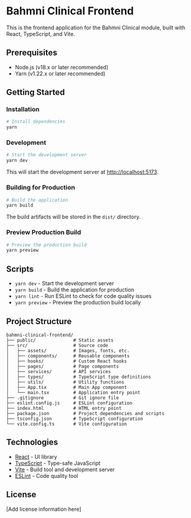 # Bahmni Clinical Frontend

This is the frontend application for the Bahmni Clinical module, built with React, TypeScript, and Vite.

## Prerequisites

- Node.js (v18.x or later recommended)
- Yarn (v1.22.x or later recommended)

## Getting Started

### Installation

```bash
# Install dependencies
yarn
```

### Development

```bash
# Start the development server
yarn dev
```

This will start the development server at [http://localhost:5173](http://localhost:5173).

### Building for Production

```bash
# Build the application
yarn build
```

The build artifacts will be stored in the `dist/` directory.

### Preview Production Build

```bash
# Preview the production build
yarn preview
```

## Scripts

- `yarn dev` - Start the development server
- `yarn build` - Build the application for production
- `yarn lint` - Run ESLint to check for code quality issues
- `yarn preview` - Preview the production build locally

## Project Structure

```text
bahmni-clinical-frontend/
├── public/              # Static assets
├── src/                 # Source code
│   ├── assets/          # Images, fonts, etc.
│   ├── components/      # Reusable components
│   ├── hooks/           # Custom React hooks
│   ├── pages/           # Page components
│   ├── services/        # API services
│   ├── types/           # TypeScript type definitions
│   ├── utils/           # Utility functions
│   ├── App.tsx          # Main App component
│   └── main.tsx         # Application entry point
├── .gitignore           # Git ignore file
├── eslint.config.js     # ESLint configuration
├── index.html           # HTML entry point
├── package.json         # Project dependencies and scripts
├── tsconfig.json        # TypeScript configuration
└── vite.config.ts       # Vite configuration
```

## Technologies

- [React](https://react.dev/) - UI library
- [TypeScript](https://www.typescriptlang.org/) - Type-safe JavaScript
- [Vite](https://vite.dev/) - Build tool and development server
- [ESLint](https://eslint.org/) - Code quality tool

## License

[Add license information here]
